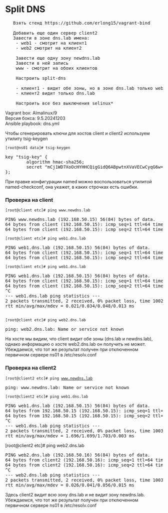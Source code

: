 <h1>Split DNS</h1>

<pre>
   Взять стенд https://github.com/erlong15/vagrant-bind
   
   Добавить еще один сервер client2
   Завести в зоне dns.lab имена:
    - web1 - смотрит на клиент1
    - web2 смотрит на клиент2

    Завести еще одну зону newdns.lab
    Завести в ней запись
    www - смотрит на обоих клиентов

    Настроить split-dns

    - клиент1 - видит обе зоны, но в зоне dns.lab только web1
    - клиент2 видит только dns.lab

    Настроить все без выключения selinux*
</pre>

<p>
Vagrant box: Almalinux/9<br>
Версия бокса: 9.5.20241203<br>
Ansible playbook: dns.yml   
</p>

<p>Чтобы сгенерировать ключи для хостов client и client2 используем утилиту tsig-keygen</p>

<code>[root@ns01 data]# tsig-keygen</code>
<pre>
key "tsig-key" {
        algorithm hmac-sha256;
        secret "mCj1WD7XoOcHYHHCQigGidQ6ABpwtnXVaVECwCyqG6w=";
};
</pre>

<p>При правке конфигурации named можно воспользоваться утилитой named-checkconf, она укажет, в каких строчках есть ошибки.</p>

<h3>Проверка на client</h3>
<code>[root@client etc]# ping www.newdns.lab</code>
<pre>
PING www.newdns.lab (192.168.50.15) 56(84) bytes of data.
64 bytes from client (192.168.50.15): icmp_seq=1 ttl=64 time=0.011 ms
64 bytes from client (192.168.50.15): icmp_seq=2 ttl=64 time=0.053 ms
</pre>
<code>[root@client etc]# ping web1.dns.lab</code>
<pre>
PING web1.dns.lab (192.168.50.15) 56(84) bytes of data.
64 bytes from client (192.168.50.15): icmp_seq=1 ttl=64 time=0.020 ms
64 bytes from client (192.168.50.15): icmp_seq=2 ttl=64 time=0.079 ms
</pre>

<code>[root@client etc]# ping web1.dns.lab</code>
<pre>
PING web1.dns.lab (192.168.50.15) 56(84) bytes of data.
64 bytes from client (192.168.50.15): icmp_seq=1 ttl=64 time=0.021 ms
64 bytes from client (192.168.50.15): icmp_seq=2 ttl=64 time=0.048 ms
^C
--- web1.dns.lab ping statistics ---
2 packets transmitted, 2 received, 0% packet loss, time 1002ms
rtt min/avg/max/mdev = 0.021/0.034/0.048/0.013 ms
 </pre>  
<code>[root@client etc]# ping web2.dns.lab</code>
<pre>
ping: web2.dns.lab: Name or service not known
</pre>

<p>
На хосте мы видим, что client видит обе зоны (dns.lab и newdns.lab), однако информацию о хосте web2.dns.lab он получить не может. <br>
Убеждаемся, что тот же результат получен при отключенном первичном сервере ns01 в /etc/resolv.conf   
</p>

<h3>Проверка на client2</h3>

<code>[root@client2 etc]# ping www.newdns.lab</code>
<pre>
ping: www.newdns.lab: Name or service not known
</pre>
<code>[root@client2 etc]# ping web1.dns.lab</code>
<pre>
PING web1.dns.lab (192.168.50.15) 56(84) bytes of data.
64 bytes from 192.168.50.15 (192.168.50.15): icmp_seq=1 ttl=64 time=1.70 ms
64 bytes from 192.168.50.15 (192.168.50.15): icmp_seq=2 ttl=64 time=1.70 ms
^C
--- web1.dns.lab ping statistics ---
2 packets transmitted, 2 received, 0% packet loss, time 1003ms
rtt min/avg/max/mdev = 1.696/1.699/1.703/0.003 ms
</pre>

[root@client2 etc]# ping web2.dns.lab</code>
<pre>
PING web2.dns.lab (192.168.50.16) 56(84) bytes of data.
64 bytes from client2 (192.168.50.16): icmp_seq=1 ttl=64 time=0.026 ms
64 bytes from client2 (192.168.50.16): icmp_seq=2 ttl=64 time=0.056 ms
^C
--- web2.dns.lab ping statistics ---
2 packets transmitted, 2 received, 0% packet loss, time 1003ms
rtt min/avg/max/mdev = 0.026/0.041/0.056/0.015 ms
</pre>

<p>
Здесь client2 видит всю зону dns.lab и не видит зону newdns.lab.<br>
Убеждаемся, что тот же результат получен при отключенном первичном сервере ns01 в /etc/resolv.conf 
</p>
